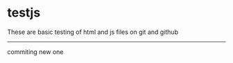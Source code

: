 # testjs

These are basic testing of html and js files on git and github
<br/>
<hr/>
commiting new one 
